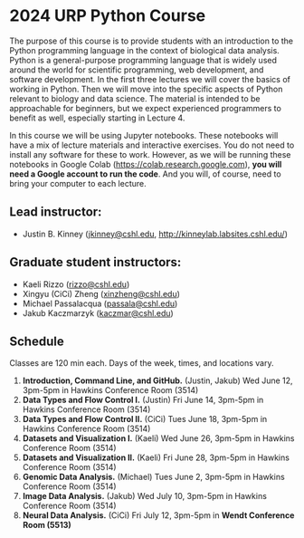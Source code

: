 # 2024 URP Python Course

The purpose of this course is to provide students with an introduction to the Python programming language in the context of biological data analysis. Python is a general-purpose programming language that is widely used around the world for scientific programming, web development, and software development. In the first three lectures we will cover the basics of working in Python. Then we will move into the specific aspects of Python relevant to biology and data science. The material is intended to be approachable for beginners, but we expect experienced programmers to benefit as well, especially starting in Lecture 4. 

In this course we will be using Jupyter notebooks. These notebooks will have a mix of lecture materials and interactive exercises. You do not need to install any software for these to work. However, as we will be running these notebooks in Google Colab (https://colab.research.google.com), **you will need a Google account to run the code**.  And you will, of course, need to bring your computer to each lecture. 

## Lead instructor:
- Justin B. Kinney (jkinney@cshl.edu, http://kinneylab.labsites.cshl.edu/)

## Graduate student instructors:
- Kaeli Rizzo (rizzo@cshl.edu)
- Xingyu (CiCi) Zheng (xinzheng@cshl.edu)
- Michael Passalacqua (passala@cshl.edu)
- Jakub Kaczmarzyk (kaczmar@cshl.edu)

## Schedule
Classes are 120 min each. Days of the week, times, and locations vary. 
 
1. **Introduction, Command Line, and GitHub.** (Justin, Jakub) Wed June 12, 3pm-5pm in Hawkins Conference Room (3514)
2. **Data Types and Flow Control I.** (Justin) Fri June 14, 3pm-5pm in Hawkins Conference Room (3514)
3. **Data Types and Flow Control II.** (CiCi) Tues June 18, 3pm-5pm in Hawkins Conference Room (3514)
4. **Datasets and Visualization I.** (Kaeli) Wed June 26, 3pm-5pm in Hawkins Conference Room (3514)
5. **Datasets and Visualization II.** (Kaeli) Fri June 28, 3pm-5pm in Hawkins Conference Room (3514)
6. **Genomic Data Analysis.** (Michael) Tues June 2, 3pm-5pm in Hawkins Conference Room (3514)
7. **Image Data Analysis.** (Jakub)  Wed July 10, 3pm-5pm in Hawkins Conference Room (3514)
8. **Neural Data Analysis.** (CiCi) Fri July 12, 3pm-5pm in **Wendt Conference Room (5513)**
